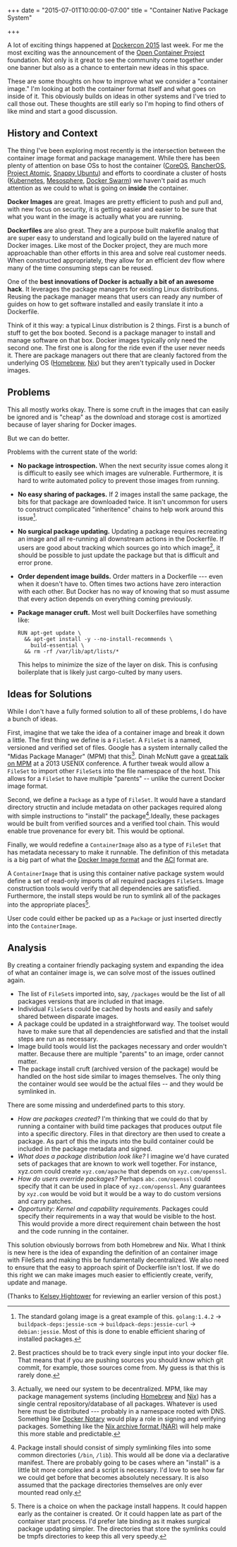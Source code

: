 +++
date = "2015-07-01T10:00:00-07:00"
title = "Container Native Package System"

+++

A lot of exciting things happened at [Dockercon 2015](http://www.dockercon.com/) last week.  For me the most exciting was the announcement of the [Open Container Project](http://opencontainers.org/) foundation.  Not only is it great to see the community come together under one banner but also as a chance to entertain new ideas in this space.

These are some thoughts on how to improve what we consider a "container image." I'm looking at both the container format itself and what goes on inside of it. This obviously builds on ideas in other systems and I've tried to call those out.  These thoughts are still early so I'm hoping to find others of like mind and start a good discussion.

## History and Context

The thing I've been exploring most recently is the intersection between the container image format and package management.  While there has been plenty of attention on base OSs to host the container ([CoreOS](https://coreos.com/products/), [RancherOS](http://rancher.com/rancher-os/), [Project Atomic](http://www.projectatomic.io/), [Snappy Ubuntu](https://developer.ubuntu.com/en/snappy/)) and efforts to coordinate a cluster of hosts ([Kubernetes](http://kubernetes.io/), [Mesosphere](https://mesosphere.com/), [Docker Swarm](https://www.docker.com/docker-swarm)) we haven't paid as much attention as we could to what is going on **inside** the container.

**Docker Images** are great. Images are pretty efficient to push and pull and, with new focus on security, it is getting easier and easier to be sure that what you want in the image is actually what you are running.

**Dockerfiles** are also great.  They are a purpose built makefile analog that are super easy to understand and logically build on the layered nature of Docker images.  Like most of the Docker project, they are much more approachable than other efforts in this area and solve real customer needs. When constructed appropriately, they allow for an efficient dev flow where many of the time consuming steps can be reused.

One of the **best innovations of Docker is actually a bit of an awesome hack**.  It leverages the package managers for existing Linux distributions.  Reusing the package manager means that users can ready any number of guides on how to get software installed and easily translate it into a Dockerfile.

Think of it this way: a typical Linux distribution is 2 things. First is a bunch of stuff to get the box booted.  Second is a package manager to install and manage software on that box.  Docker images typically only need the second one.  The first one is along for the ride even if the user never needs it.  There are package managers out there that are cleanly factored from the underlying OS ([Homebrew](http://brew.sh/), [Nix](https://nixos.org/nix/)) but they aren't typically used in Docker images.

## Problems

This all mostly works okay.  There is some cruft in the images that can easily be ignored and is "cheap" as the download and storage cost is amortized because of layer sharing for Docker images.

But we can do better.

Problems with the current state of the world:

* **No package introspection.**  When the next security issue comes along it is difficult to easily see which images are vulnerable.  Furthermore, it is hard to write automated policy to prevent those images from running.
* **No easy sharing of packages.**  If 2 images install the same package, the bits for that package are downloaded twice.  It isn't uncommon for users to construct complicated "inheritence" chains to help work around this issue[^dockerfile-chains].
* **No surgical package updating.**  Updating a package requires recreating an image and all re-running all downstream actions in the Dockerfile.  If users are good about tracking which sources go into which image[^tracking-inputs], it should be possible to just update the package but that is difficult and error prone.
* **Order dependent image builds.** Order matters in a Dockerfile --- even when it doesn't have to.  Often times two actions have zero interaction with each other.  But Docker has no way of knowing that so must assume that every action depends on everything coming previously.
* **Package manager cruft.** Most well built Dockerfiles have something like:

    ```
    RUN apt-get update \
      && apt-get install -y --no-install-recommends \
        build-essential \
      && rm -rf /var/lib/apt/lists/*
    ```

    This helps to minimize the size of the layer on disk.  This is confusing boilerplate that is likely just cargo-culted by many users.

[^dockerfile-chains]: The standard golang image is a great example of this.  `golang:1.4.2` &rarr; `buildpack-deps:jessie-scm` &rarr; `buildpack-deps:jessie-curl` &rarr; `debian:jessie`.  Most of this is done to enable efficient sharing of installed packages.
[^tracking-inputs]: Best practices should be to track every single input into your docker file.  That means that if you are pushing sources you should know which git commit, for example, those sources come from.  My guess is that this is rarely done.

## Ideas for Solutions

While I don't have a fully formed solution to all of these problems, I do have a bunch of ideas.

First, imagine that we take the idea of a container image and break it down a little.  The first thing we define is a `FileSet`.  A `FileSet` is a named, versioned and verified set of files.  Google has a system internally called the "Midas Package Manager" (MPM) that this[^decentralized-mpm].  Dinah McNutt gave a [great talk on MPM](https://www.youtube.com/watch?v=_uJlTllziPI) at a 2013 USENIX conference.  A further tweak would allow a `FileSet` to import other `FileSet`s into the file namespace of the host.  This allows for a `FileSet` to have multiple "parents" -- unlike the current Docker image format.

[^decentralized-mpm]: Actually, we need our system to be decentralized.  MPM, like may package management systems (including [Homebrew](https://github.com/Homebrew/homebrew/tree/master/Library/Formula) and [Nix](https://github.com/NixOS/nixpkgs)) has a single central repository/database of all packages.  Whatever is used here must be distributed --- probably in a namespace rooted with DNS.  Something like [Docker Notary](https://github.com/docker/notary) would play a role in signing and verifying packages.  Something like the [Nix archive format (NAR)](http://lethalman.blogspot.com/2014/08/nix-pill-9-automatic-runtime.html) will help make this more stable and predictable.

Second, we define a `Package` as a type of `FileSet`.  It would have a standard directory structin and include metadata on other packages required along with simple instructions to "install" the package[^package-install].Ideally, these packages would be built from verified sources and a verified tool chain.  This would enable true provenance for every bit.  This would be optional.

[^package-install]: Package install should consist of simply symlinking files into some common directories (`/bin`, `/lib`).  This would all be done via a declarative manifest. There are probably going to be cases where an "install" is a little bit more complex and a script is necessary.  I'd love to see how far we could get before that becomes absolutely necessary.  It is also assumed that the package directories themselves are only ever mounted read only. 

Finally, we would redefine a `ContainerImage` also as a type of `FileSet` that has metadata necessary to make it runnable.  The definition of this metadata is a big part of what the [Docker Image format](https://github.com/docker/docker/blob/master/image/spec/v1.md) and the [ACI](https://github.com/appc/spec/blob/master/SPEC.md) format are.

A `ContainerImage` that is using this container native package system would define a set of read-only imports of all required packages `FileSet`s.  Image construction tools would verify that all dependencies are satisfied.  Furthermore, the install steps would be run to symlink all of the packages into the appropriate places[^late-symlinking].

[^late-symlinking]: There is a choice on when the package install happens.  It could happen early as the container is created.  Or it could happen late as part of the container start process.  I'd prefer late binding as it makes surgical package updating simpler.  The directories that store the symlinks could be tmpfs directories to keep this all very speedy.

User code could either be packed up as a `Package` or just inserted directly into the `ContainerImage`.

## Analysis

By creating a container friendly packaging system and expanding the idea of what an container image is, we can solve most of the issues outlined again.  

* The list of `FileSet`s imported into, say, `/packages` would be the list of all packages versions that are included in that image.
* Individual `FileSet`s could be cached by hosts and easily and safely shared between disparate images.
* A package could be updated in a straightforward way.  The toolset would have to make sure that all dependencies are satisfied and that the install steps are run as necessary.
* Image build tools would list the packages necessary and order wouldn't matter.  Because there are multiple "parents" to an image, order cannot matter.
* The package install cruft (archived version of the package) would be handled on the host side similar to images themselves.  The only thing the container would see would be the actual files -- and they would be symlinked in.

There are some missing and underdefined parts to this story.

* _How are packages created?_  I'm thinking that we could do that by running a container with build time packages that produces output file into a specific directory.  Files in that directory are then used to create a package.  As part of this the inputs into the build container could be included in the package metadata and signed.
* _What does a package distribution look like?_  I imagine we'd have curated sets of packages that are known to work well together.  For instance, xyz.com could create `xyz.com/apache` that depends on `xyz.com/openssl`.
* _How do users override packages?_  Perhaps `abc.com/openssl` could specify that it can be used in place of `xyz.com/openssl`.  Any guarantees by `xyz.com` would be void but it would be a way to do custom versions and carry patches.
* _Opportunity: Kernel and capability requirements._  Packages could specify their requirements in a way that would be visible to the host.  This would provide a more direct requirement chain between the host and the code running in the container.

This solution obviously borrows from both Homebrew and Nix.  What I think is new here is the idea of expanding the definition of an container image with FileSets and making this be fundamentally decentralized.  We also need to ensure that the easy to approach spirit of Dockerfile isn't lost.  If we do this right we can make images much easier to efficiently create, verify, update and manage.

(Thanks to [Kelsey Hightower](https://twitter.com/kelseyhightower) for reviewing an earlier version of this post.)
